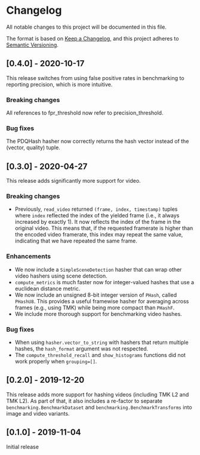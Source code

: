 # Changelog
All notable changes to this project will be documented in this file.

The format is based on [Keep a Changelog](https://keepachangelog.com/en/1.0.0/),
and this project adheres to [Semantic Versioning](https://semver.org/spec/v2.0.0.html).

## [0.4.0] - 2020-10-17
This release switches from using false positive rates in benchmarking to reporting precision, which is more intuitive.

### Breaking changes
All references to fpr_threshold now refer to precision_threshold.

### Bug fixes
The PDQHash hasher now correctly returns the hash vector instead of the (vector, quality) tuple.

## [0.3.0] - 2020-04-27
This release adds significantly more support for video.

### Breaking changes
- Previously, `read_video` returned `(frame, index, timestamp)` tuples where `index` reflected the index of the yielded frame (i.e., it always increased by exactly 1). It now reflects the index of the frame in the original video. This means that, if the requested framerate is higher than the encoded video framerate, this index may repeat the same value, indicating that we have repeated the same frame.

### Enhancements
- We now include a `SimpleSceneDetection` hasher that can wrap other video hashers using scene detection.
- `compute_metrics` is much faster now for integer-valued hashes that use a euclidean distance metric.
- We now include an unsigned 8-bit integer version of `PHash`, called `PHashU8`. This provides a useful framewise hasher for averaging across frames (e.g., using TMK) while being more compact than `PHashF`.
- We include more thorough support for benchmarking video hashes.

### Bug fixes
- When using `hasher.vector_to_string` with hashers that return multiple hashes, the `hash_format` argument was not respected.
- The `compute_threshold_recall` and `show_histograms` functions did not work properly when `grouping=[]`.

## [0.2.0] - 2019-12-20
This release adds more support for hashing videos (including TMK L2 and TMK L2). As part of that, it also includes a re-factor to separate `benchmarking.BenchmarkDataset` and `benchmarking.BenchmarkTransforms` into image and video variants.

## [0.1.0] - 2019-11-04
Initial release